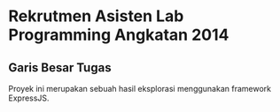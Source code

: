 # Rekrutmen Asisten Lab Programming Angkatan 2014

## Garis Besar Tugas
Proyek ini merupakan sebuah hasil eksplorasi menggunakan framework ExpressJS.